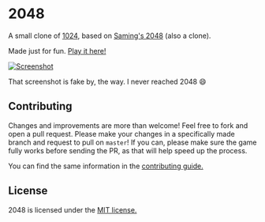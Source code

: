 # 2048
A small clone of [1024](https://play.google.com/store/apps/details?id=com.veewo.a1024), based on [Saming's 2048](saming.fr/p/2048/) (also a clone).

Made just for fun. [Play it here!](http://gabrielecirulli.github.io/2048/)

[![Screenshot](http://pictures.gabrielecirulli.com/2048-20140309-234100.png)](http://pictures.gabrielecirulli.com/2048-20140309-234100.png)

That screenshot is fake by, the way. I never reached 2048 :smile:

## Contributing
Changes and improvements are more than welcome! Feel free to fork and open a pull request. Please make your changes in a specifically made branch and request to pull on `master`! If you can, please make sure the game fully works before sending the PR, as that will help speed up the process.

You can find the same information in the [contributing guide.](https://github.com/gabrielecirulli/2048/blob/master/CONTRIBUTING.txt)

## License
2048 is licensed under the [MIT license.](https://github.com/gabrielecirulli/2048/blob/master/LICENSE.txt)
